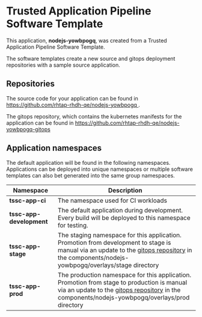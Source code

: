 # Trusted Application Pipeline Software Template

This application, **nodejs-yowbpogq**, was created from a Trusted Application Pipeline Software Template.

The software templates create a new source and gitops deployment repositories with a sample source application. 

## Repositories

The source code for your application can be found in [https://github.com/rhtap-rhdh-qe/nodejs-yowbpogq ](https://github.com/rhtap-rhdh-qe/nodejs-yowbpogq ).
 
The gitops repository, which contains the kubernetes manifests for the application can be found in 
[https://github.com/rhtap-rhdh-qe/nodejs-yowbpogq-gitops ](https://github.com/rhtap-rhdh-qe/nodejs-yowbpogq-gitops ) 

## Application namespaces 

The default application will be found in the following namespaces. Applications can be deployed into unique namespaces or multiple software templates can also bet generated into the same group namespaces.  

|  Namespace   |  Description   |  
| -------- | -------- |
| **tssc-app-ci** | The namespace used for CI workloads |
| **tssc-app-development** | The default application during development. Every build will be deployed to this namespace for testing. |
| **tssc-app-stage** | The staging namespace for this application. Promotion from development to stage is manual via an update to the [gitops repository](https://github.com/rhtap-rhdh-qe/nodejs-yowbpogq-gitops ) in the components/nodejs-yowbpogq/overlays/stage directory |
| **tssc-app-prod** | The production namespace for this application. Promotion from stage to production is manual via an update to the [gitops repository](https://github.com/rhtap-rhdh-qe/nodejs-yowbpogq-gitops ) in the components/nodejs-yowbpogq/overlays/prod directory |